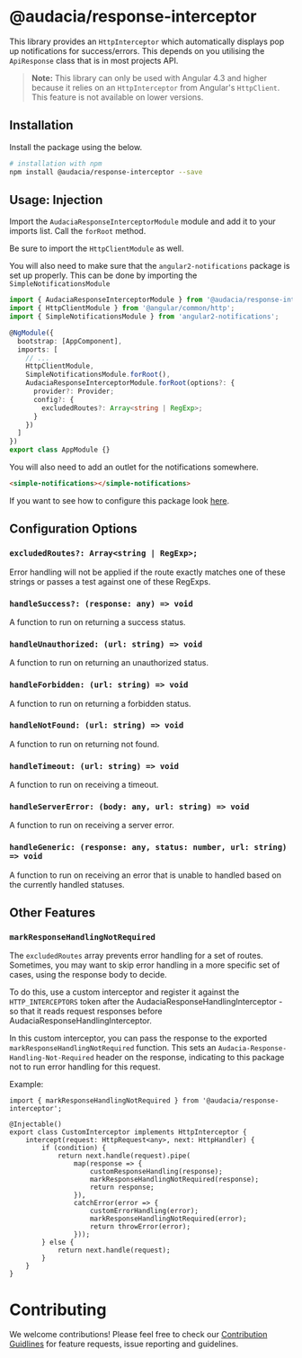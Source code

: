 # @audacia/response-interceptor

This library provides an `HttpInterceptor` which automatically displays pop up notifications for success/errors. This depends on you utilising the `ApiResponse` class that is in most projects API.

> **Note:** This library can only be used with Angular 4.3 and higher because it relies on an `HttpInterceptor` from Angular's `HttpClient`. This feature is not available on lower versions.

## Installation

Install the package using the below.

```bash
# installation with npm
npm install @audacia/response-interceptor --save
```

## Usage: Injection

Import the `AudaciaResponseInterceptorModule` module and add it to your imports list. Call the `forRoot` method.

Be sure to import the `HttpClientModule` as well.

You will also need to make sure that the `angular2-notifications` package is set up properly. This can be done by importing the `SimpleNotificationsModule`

```ts
import { AudaciaResponseInterceptorModule } from '@audacia/response-interceptor';
import { HttpClientModule } from '@angular/common/http';
import { SimpleNotificationsModule } from 'angular2-notifications';

@NgModule({
  bootstrap: [AppComponent],
  imports: [
    // ...
    HttpClientModule,
    SimpleNotificationsModule.forRoot(),
    AudaciaResponseInterceptorModule.forRoot(options?: {
      provider?: Provider;
      config?: {
      	excludedRoutes?: Array<string | RegExp>;
      }
    })
  ]
})
export class AppModule {}
```

You will also need to add an outlet for the notifications somewhere.

```html
<simple-notifications></simple-notifications>
```

If you want to see how to configure this package look [here](https://github.com/flauc/angular2-notifications).

## Configuration Options

### `excludedRoutes?: Array<string | RegExp>;`

Error handling will not be applied if the route exactly matches one of these strings or passes a test against one of these RegExps.

### `handleSuccess?: (response: any) => void`

A function to run on returning a success status.

### `handleUnauthorized: (url: string) => void`

A function to run on returning an unauthorized status.

### `handleForbidden: (url: string) => void`

A function to run on returning a forbidden status.

### `handleNotFound: (url: string) => void`

A function to run on returning not found.

### `handleTimeout: (url: string) => void`

A function to run on receiving a timeout.

### `handleServerError: (body: any, url: string) => void`

A function to run on receiving a server error.

### `handleGeneric: (response: any, status: number, url: string) => void`

A function to run on receiving an error that is unable to handled based on the currently handled statuses.

## Other Features

### `markResponseHandlingNotRequired`

The `excludedRoutes` array prevents error handling for a set of routes. Sometimes, you may want to skip error handling in a more specific set of cases, using the response body to decide.

To do this, use a custom interceptor and register it against the `HTTP_INTERCEPTORS` token after the AudaciaResponseHandlingInterceptor - so that it reads request responses before AudaciaResponseHandlingInterceptor.

In this custom interceptor, you can pass the response to the exported `markResponseHandlingNotRequired` function. This sets an `Audacia-Response-Handling-Not-Required` header on the response, indicating to this package not to run error handling for this request.

Example:
```
import { markResponseHandlingNotRequired } from '@audacia/response-interceptor';

@Injectable()
export class CustomInterceptor implements HttpInterceptor {
    intercept(request: HttpRequest<any>, next: HttpHandler) {
        if (condition) {
            return next.handle(request).pipe(
                map(response => {
                    customResponseHandling(response);
                    markResponseHandlingNotRequired(response);
                    return response;
                }),
                catchError(error => {
                    customErrorHandling(error);
                    markResponseHandlingNotRequired(error);
                    return throwError(error);
                }));
        } else {
            return next.handle(request);
        }
    }
}
```

# Contributing

We welcome contributions! Please feel free to check our [Contribution Guidlines](https://github.com/audaciaconsulting/.github/blob/main/CONTRIBUTING.md) for feature requests, issue reporting and guidelines.
